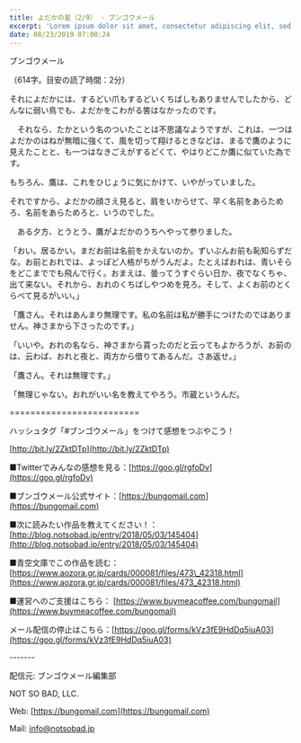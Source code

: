 ```yaml
---
title: よだかの星（2/9） - ブンゴウメール
excerpt: 'Lorem ipsum dolor sit amet, consectetur adipiscing elit, sed do eiusmod tempor incididunt ut labore et dolore magna aliqua. Praesent elementum facilisis leo vel fringilla est ullamcorper eget. At imperdiet dui accumsan sit amet nulla facilisi morbi tempus.'
date: 08/23/2019 07:00:24
---
```


ブンゴウメール

（614字。目安の読了時間：2分）

それによだかには、するどい爪もするどいくちばしもありませんでしたから、どんなに弱い鳥でも、よだかをこわがる筈はなかったのです。

　それなら、たかという名のついたことは不思議なようですが、これは、一つはよだかのはねが無暗に強くて、風を切って翔けるときなどは、まるで鷹のように見えたことと、も一つはなきごえがするどくて、やはりどこか鷹に似ていた為です。

もちろん、鷹は、これをひじょうに気にかけて、いやがっていました。

それですから、よだかの顔さえ見ると、肩をいからせて、早く名前をあらためろ、名前をあらためろと、いうのでした。

　ある夕方、とうとう、鷹がよだかのうちへやって参りました。

「おい。居るかい。まだお前は名前をかえないのか。ずいぶんお前も恥知らずだな。お前とおれでは、よっぽど人格がちがうんだよ。たとえばおれは、青いそらをどこまででも飛んで行く。おまえは、曇ってうすぐらい日か、夜でなくちゃ、出て来ない。それから、おれのくちばしやつめを見ろ。そして、よくお前のとくらべて見るがいい。」

「鷹さん。それはあんまり無理です。私の名前は私が勝手につけたのではありません。神さまから下さったのです。」

「いいや。おれの名なら、神さまから貰ったのだと云ってもよかろうが、お前のは、云わば、おれと夜と、両方から借りてあるんだ。さあ返せ。」

「鷹さん。それは無理です。」

「無理じゃない。おれがいい名を教えてやろう。市蔵というんだ。

\=========================

ハッシュタグ「#ブンゴウメール」をつけて感想をつぶやこう！　

[http://bit.ly/2ZktDTp](http://bit.ly/2ZktDTp)

■Twitterでみんなの感想を見る：[https://goo.gl/rgfoDv](https://goo.gl/rgfoDv)

■ブンゴウメール公式サイト：[https://bungomail.com](https://bungomail.com)

■次に読みたい作品を教えてください！：[http://blog.notsobad.jp/entry/2018/05/03/145404](http://blog.notsobad.jp/entry/2018/05/03/145404)

■青空文庫でこの作品を読む：[https://www.aozora.gr.jp/cards/000081/files/473\_42318.html](https://www.aozora.gr.jp/cards/000081/files/473_42318.html)

■運営へのご支援はこちら： [https://www.buymeacoffee.com/bungomail](https://www.buymeacoffee.com/bungomail)

メール配信の停止はこちら：[https://goo.gl/forms/kVz3fE9HdDq5iuA03](https://goo.gl/forms/kVz3fE9HdDq5iuA03)

\-------

配信元: ブンゴウメール編集部

NOT SO BAD, LLC.

Web: [https://bungomail.com](https://bungomail.com)

Mail: info@notsobad.jp